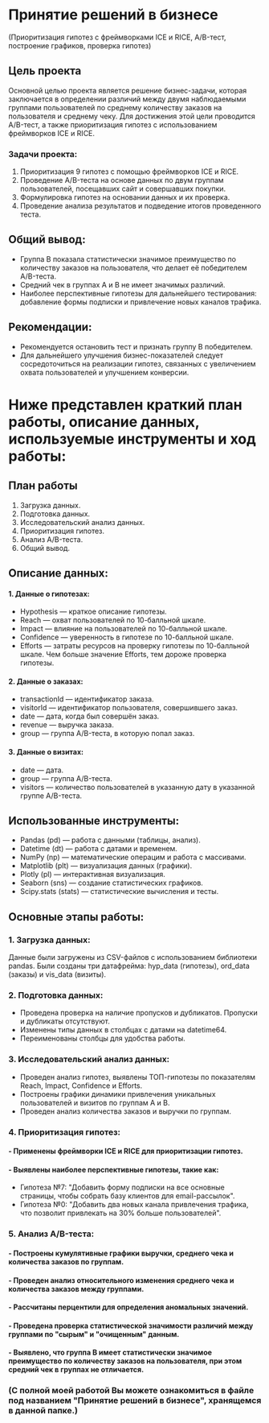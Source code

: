 # Принятие решений в бизнесе
(Приоритизация гипотез с фреймворками ICE и RICE, A/B-тест, построение графиков, проверка гипотез)

## Цель проекта
Основной целью проекта является решение бизнес-задачи, которая заключается в определении различий между двумя наблюдаемыми группами пользователей по среднему количеству заказов на пользователя и среднему чеку. Для достижения этой цели проводится A/B-тест, а также приоритизация гипотез с использованием фреймворков ICE и RICE.
### Задачи проекта:
1.	Приоритизация 9 гипотез с помощью фреймворков ICE и RICE.
2.	Проведение A/B-теста на основе данных по двум группам пользователей, посещавших сайт и совершавших покупки.
3.	Формулировка гипотез на основании данных и их проверка.
4.	Проведение анализа результатов и подведение итогов проведенного теста.

## Общий вывод:
- Группа B показала статистически значимое преимущество по количеству заказов на пользователя, что делает её победителем A/B-теста.
- Средний чек в группах A и B не имеет значимых различий.
- Наиболее перспективные гипотезы для дальнейшего тестирования: добавление формы подписки и привлечение новых каналов трафика.
## Рекомендации:
- Рекомендуется остановить тест и признать группу B победителем.
- Для дальнейшего улучшения бизнес-показателей следует сосредоточиться на реализации гипотез, связанных с увеличением охвата пользователей и улучшением конверсии.

# Ниже представлен краткий план работы, описание данных, используемые инструменты и ход работы:

## План работы
1. Загрузка данных.
2. Подготовка данных.
3. Исследовательский анализ данных.
4. Приоритизация гипотез.
5. Анализ A/B-теста.
6. Общий вывод.

## Описание данных:
#### 1.	Данные о гипотезах:
- Hypothesis — краткое описание гипотезы.
- Reach — охват пользователей по 10-балльной шкале.
- Impact — влияние на пользователей по 10-балльной шкале.
- Confidence — уверенность в гипотезе по 10-балльной шкале.
- Efforts — затраты ресурсов на проверку гипотезы по 10-балльной шкале. Чем больше значение Efforts, тем дороже проверка гипотезы.
#### 2.	Данные о заказах:
- transactionId — идентификатор заказа.
- visitorId — идентификатор пользователя, совершившего заказ.
- date — дата, когда был совершён заказ.
- revenue — выручка заказа.
- group — группа A/B-теста, в которую попал заказ.
#### 3.	Данные о визитах:
- date — дата.
- group — группа A/B-теста.
- visitors — количество пользователей в указанную дату в указанной группе A/B-теста.

## Использованные инструменты:
- Pandas (pd) — работа с данными (таблицы, анализ).
- Datetime (dt) — работа с датами и временем.
- NumPy (np) — математические операцим и работа с массивами.
- Matplotlib (plt) — визуализация данных (графики).
- Plotly (pl) — интерактивная визуализация.
- Seaborn (sns) — создание статистических графиков.
- Scipy.stats (stats) — статистические вычисления и тесты.

## Основные этапы работы:
### 1.	Загрузка данных:
Данные были загружены из CSV-файлов с использованием библиотеки pandas. Были созданы три датафрейма: hyp_data (гипотезы), ord_data (заказы) и vis_data (визиты).
### 2.	Подготовка данных:
- Проведена проверка на наличие пропусков и дубликатов. Пропуски и дубликаты отсутствуют.
- Изменены типы данных в столбцах с датами на datetime64.
- Переименованы столбцы для удобства работы.
### 3. Исследовательский анализ данных:
- Проведен анализ гипотез, выявлены ТОП-гипотезы по показателям Reach, Impact, Confidence и Efforts.
- Построены графики динамики привлечения уникальных пользователей и визитов по группам A и B.
- Проведен анализ количества заказов и выручки по группам.
### 4.	Приоритизация гипотез:
#### - Применены фреймворки ICE и RICE для приоритизации гипотез.
#### - Выявлены наиболее перспективные гипотезы, такие как:
- Гипотеза №7: "Добавить форму подписки на все основные страницы, чтобы собрать базу клиентов для email-рассылок".
- Гипотеза №0: "Добавить два новых канала привлечения трафика, что позволит привлекать на 30% больше пользователей".
### 5.	Анализ A/B-теста:
#### - Построены кумулятивные графики выручки, среднего чека и количества заказов по группам.
#### - Проведен анализ относительного изменения среднего чека и количества заказов между группами.
#### - Рассчитаны перцентили для определения аномальных значений.
#### - Проведена проверка статистической значимости различий между группами по "сырым" и "очищенным" данным.
#### - Выявлено, что группа B имеет статистически значимое преимущество по количеству заказов на пользователя, при этом средний чек в группах не отличается.

### (С полной моей работой Вы можете ознакомиться в файле под названием "Принятие решений в бизнесе", хранящемся в данной папке.)

